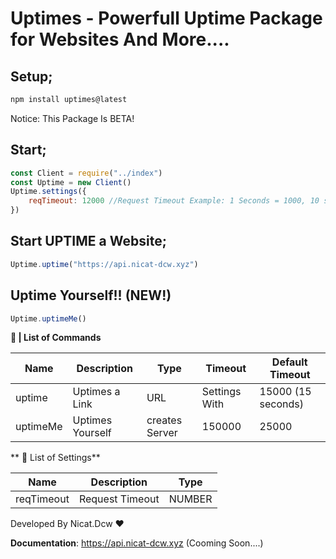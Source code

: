 # Uptimes - Powerfull Uptime Package for Websites And More....

## Setup;
```js
npm install uptimes@latest
```
Notice: This Package Is BETA!


## Start;
```js
const Client = require("../index")
const Uptime = new Client()
Uptime.settings({
    reqTimeout: 12000 //Request Timeout Example: 1 Seconds = 1000, 10 seconds = 10000
})
```

## Start UPTIME a Website;
```js
Uptime.uptime("https://api.nicat-dcw.xyz")
```

## Uptime Yourself!! (NEW!)
```js
Uptime.uptimeMe()
```

**🧤 | List of Commands**

Name | Description | Type  | Timeout | Default Timeout
------------ | ------------ | ------------- | ------------- | ------------- |
uptime     | Uptimes a Link | URL | Settings With | 15000 (15 seconds)
uptimeMe      | Uptimes Yourself | creates Server | 150000 | 25000

** 📜 List of Settings**

Name | Description | Type  |
------------ | ------------ | ------------- |
reqTimeout | Request Timeout | NUMBER

Developed By Nicat.Dcw ❤️

**Documentation**: https://api.nicat-dcw.xyz (Cooming Soon....)


